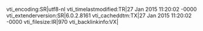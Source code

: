 vti_encoding:SR|utf8-nl
vti_timelastmodified:TR|27 Jan 2015 11:20:02 -0000
vti_extenderversion:SR|6.0.2.8161
vti_cacheddtm:TX|27 Jan 2015 11:20:02 -0000
vti_filesize:IR|970
vti_backlinkinfo:VX|
